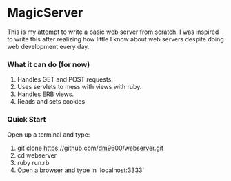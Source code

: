 MagicServer
=========

This is my attempt to write a basic web server from scratch. I was inspired to write this after realizing how little I know about web servers despite doing web development every day.

### What it can do (for now)

1. Handles GET and POST requests. 
2. Uses servlets to mess with views with ruby. 
3. Handles ERB views.
4. Reads and sets cookies

### Quick Start

Open up a terminal and type:

1. git clone https://github.com/dm9600/webserver.git
2. cd webserver
3. ruby run.rb
4. Open a browser and type in 'localhost:3333'
